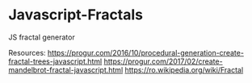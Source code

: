 # Javascript-Fractals
JS fractal generator

Resources:
https://progur.com/2016/10/procedural-generation-create-fractal-trees-javascript.html
https://progur.com/2017/02/create-mandelbrot-fractal-javascript.html
https://ro.wikipedia.org/wiki/Fractal